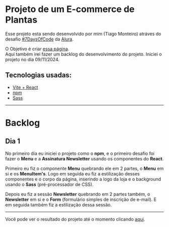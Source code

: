 <h1>Projeto de um E-commerce de Plantas</h1>

<p>
  Esse projeto esta sendo desenvolvido por mim (Tiago Monteiro) atráves do desafio <a href="https://7daysofcode.io/" target="_blank">#7DaysOfCode</a> da <a href="https://www.alura.com.br/" target="_blank">Alura</a>. 
</p>
<p>
  O Objetivo é criar <a href="https://www.figma.com/design/0yOQR6fGtbdrmqeStiO0jf/7Days-React?node-id=0-1&node-type=canvas&t=mUwfhtndqnqkPjAj-0" target="_blank">essa página</a>. 
  <br>Aqui também irei fazer um backlog do desenvolvimento do projeto. Iniciei o projeto no dia 09/11/2024.
</p>


<h2>Tecnologias usadas:</h2>

- <a href="https://vite.dev/" target="_blank">Vite + React</a>
- <a href="https://www.npmjs.com/" target="_blank">npm</a>
- <a href="https://sass-lang.com/" target="_blank">Sass</a>

<hr>

<h1>Backlog</h1>

<h2>Dia 1</h2>

<p>
  No primeiro dia eu iniciei o projeto como o <strong>npm</strong>, e o primeiro desafio foi fazer o <strong>Menu</strong> e a <strong>Assinatura Newsletter</strong> usando os componentes do <strong>React</strong>.
</p>
<p>
  Primeiro eu fiz o componente <strong>Menu</strong> quebrando ele em 2 partes, o <strong>Menu</strong> em si e os <Strong>MenuItem's</Strong>. Logo em seguida eu fiz a estilização desses componentes e o corpo da página, inserindo a logo da loja e o background usando o <strong>Sass</strong> (pré-processador de CSS). 
</p>
<p>
  Depois eu fiz a sessão <strong>Newsletter</strong> quebrando em 2 partes também, o <strong>Newsletter</strong> em si e o <strong>Form</strong> (formulário simples de inscrição de e-mail). E em seguida também fiz a estilização dessa sessão.
</p>

<hr>

<footer>
  <p>Você pode ver o resultado do projeto até o momento clicando <a href="https://tiagomont.github.io/loja-planta/" target="_blank">aqui</a>.</p>
</footer>

